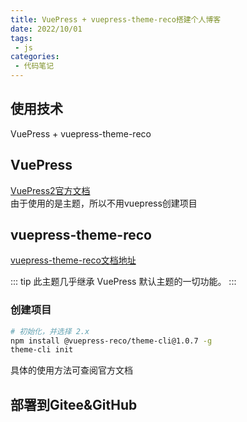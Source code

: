 ```yaml
---
title: VuePress + vuepress-theme-reco搭建个人博客
date: 2022/10/01
tags: 
 - js
categories:
 - 代码笔记
---
```


## 使用技术
VuePress + vuepress-theme-reco

## VuePress
[VuePress2官方文档](https://v2.vuepress.vuejs.org/zh/)\
由于使用的是主题，所以不用vuepress创建项目

## vuepress-theme-reco
[vuepress-theme-reco文档地址](https://vuepress-theme-reco.recoluan.com/)

::: tip
此主题几乎继承 VuePress 默认主题的一切功能。
:::

### 创建项目
``` bash
# 初始化，并选择 2.x
npm install @vuepress-reco/theme-cli@1.0.7 -g
theme-cli init
```
具体的使用方法可查阅官方文档

## 部署到Gitee&GitHub
